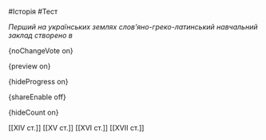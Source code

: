 #Історія #Тест

*Перший на українських землях слов’яно-греко-латинський навчальний заклад створено в*

{noChangeVote on}

{preview on}

{hideProgress on}

{shareEnable off}

{hideCount on}

[[XIV ст.]]
[[XV ст.]]
[[XVI ст.]]
[[XVII ст.]]

